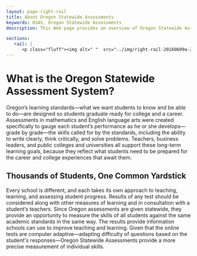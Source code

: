 ```yaml
---
layout: page-right-rail
title: About Oregon Statewide Assessments
keywords: OSAS, Oregon Statewide Assessments
description: This Web page provides an overview of Oregon Statewide Assessments.

sections:
   rail: |
      <p class="fluff"><img alt=" "  src="../img/right-rail-20160609a-280x187.png" /></p>
---
```


# What is the Oregon Statewide Assessment System?

Oregon’s learning standards—what we want students to know and be able to do—are designed so students graduate ready for college and a career. Assessments in mathematics and English language arts were created specifically to gauge each student’s performance as he or she develops—grade by grade—the skills called for by the standards, including the ability to write clearly, think critically, and solve problems. Teachers, business leaders, and public colleges and universities all support these long-term learning goals, because they reflect what students need to be prepared for the career and college experiences that await them.


## Thousands of Students, One Common Yardstick

Every school is different, and each takes its own approach to teaching, learning, and assessing student progress. Results of any test should be considered along with other measures of learning and in consultation with a student’s teachers. Since Oregon assessments are given statewide, they provide an opportunity to measure the skills of all students against the same academic standards in the same way. The results provide information schools can use to improve teaching and learning. Given that the online tests are computer adaptive—adapting difficulty of questions based on the student's responses—Oregon Statewide Assessments provide a more precise measurement of individual skills.
